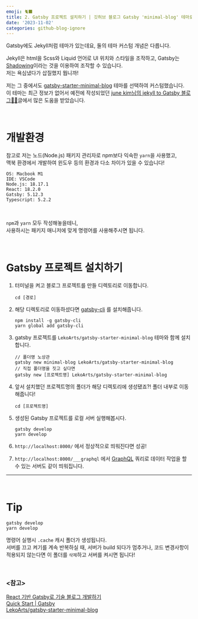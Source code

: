 ```yaml
---
emoji: 🐈‍⬛
title: 2. Gatsby 프로젝트 설치하기 | 깃허브 블로그 Gatsby 'minimal-blog' 테마로 마이그레이션 하기
date: '2023-11-02'
categories: github-blog-ignore
---
```


Gatsby에도 Jekyll처럼 테마가 있는데요, 둘의 테마 커스텀 개념은 다릅니다.

Jekyll은 html을 Scss와 Liquid 언어로 UI 위치와 스타일을 조작하고,
Gatsby는 [Shadowing](https://www.gatsbyjs.com/docs/how-to/plugins-and-themes/shadowing/)이라는 것을 이용하여 조작할 수 있습니다.  
저는 욕심냈다가 삽질했지 뭡니까!

저는 그 중에서도 [gatsby-starter-minimal-blog](https://www.gatsbyjs.com/starters/LekoArts/gatsby-starter-minimal-blog) 테마를 선택하여 커스텀했습니다.  
이 테마는 최근 정보가 없어서 예전에 작성되었던 [june kim님의 jekyll to Gatsby 블로그👩‍🔧](https://juneyr.dev/jekyll-to-gatsby-%EB%B8%94%EB%A1%9C%EA%B7%B8-%F0%9F%91%A9%E2%80%8D%F0%9F%94%A7)글에서 많은 도움을 받았습니다.

<br />

# 개발환경

참고로 저는 노드(Node.js) 패키지 관리자로 npm보다 익숙한 `yarn`을 사용했고,  
맥북 환경에서 개발하여 윈도우 등의 환경과 다소 차이가 있을 수 있습니다!

    OS: Macbook M1
    IDE: VSCode
    Node.js: 18.17.1
    React: 18.2.0
    Gatsby: 5.12.3
    Typescript: 5.2.2

<br />

`npm`과 `yarn` 모두 작성해놓을테니,  
사용하시는 패키지 매니저에 맞게 명령어를 사용해주시면 됩니다.

<br />

# Gatsby 프로젝트 설치하기

1. 터미널을 켜고 블로그 프로젝트를 만들 디렉토리로 이동합니다.

   ```
   cd [경로]
   ```

2. 해당 디렉토리로 이동하셨다면 [gatsby-cli](https://www.gatsbyjs.com/docs/reference/gatsby-cli/)
   를 설치해줍니다.

   ```
   npm install -g gatsby-cli
   yarn global add gatsby-cli
   ```

3. gatsby 프로젝트를 `LekoArts/gatsby-starter-minimal-blog` 테마와 함께 설치합니다.

   ```
   // 폴더명 노상관
   gatsby new minimal-blog LekoArts/gatsby-starter-minimal-blog
   // 직접 폴더명을 짓고 싶다면
   gatsby new [프로젝트명] LekoArts/gatsby-starter-minimal-blog
   ```

4. 앞서 설치했던 프로젝트명의 폴더가 해당 디렉토리에 생성됐죠?! 폴더 내부로 이동해줍니다!

   ```
   cd [프로젝트명]
   ```

5. 생성된 Gatsby 프로젝트를 로컬 서버 실행해봅시다.

   ```
   gatsby develop
   yarn develop
   ```

6. `http://localhost:8000/` 에서 정상적으로 띄워진다면 성공!
7. `http://localhost:8000/___graphql` 에서 [GraphQL](https://www.gatsbyjs.com/docs/graphql/) 쿼리로 데이터 작업을 할 수 있는 서버도 같이 띄워집니다.

---

<br />

# Tip

```
gatsby develop
yarn develop
```

명령어 실행시 `.cache` 캐시 폴더가 생성됩니다.  
서버를 끄고 켜기를 계속 반복하실 때, 서버가 build 되다가 멈추거나, 코드 변경사항이 적용되지 않는다면 이 폴더를 `삭제`하고 서버를 켜시면 됩니다!

<br />

### <참고>

[React 기반 Gatsby로 기술 블로그 개발하기](https://www.inflearn.com/course/gatsby-%EA%B8%B0%EC%88%A0%EB%B8%94%EB%A1%9C%EA%B7%B8)  
[Quick Start | Gatsby](https://www.gatsbyjs.com/docs/quick-start/)  
[LekoArts/gatsby-starter-minimal-blog](https://github.com/LekoArts/gatsby-starter-minimal-blog)
